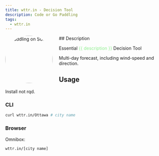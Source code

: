 ```yaml
---
title: wttr.in - Decision Tool
description: Code or Go Paddling
tags:
  - wttr.in
---
```

 <img src="../../../assets/images/paddling.svg" alt="Paddling on SUB" style="border-radius: 49%; width: 150px; position: relative; float: left; margin-right: 20px; clear: both;"/>
## Description

Essential <span style="color: lightgreen">{{ description }}</span> Decision Tool

Multi-day forecast, including wind-speed and direction.

## Usage

Install not rqd. 

### CLI

```bash
curl wttr.in/Ottawa # city name
```

### Browser

Omnibox:

```
wttr.in/[city name]
```
